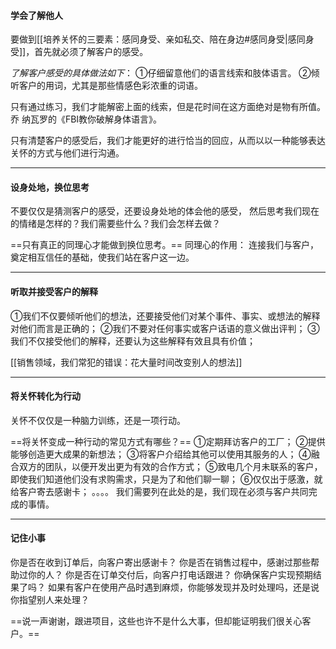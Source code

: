 #### 学会了解他人
要做到[[培养关怀的三要素：感同身受、亲如私交、陪在身边#感同身受|感同身受]]，首先就必须了解客户的感受。

*了解客户感受的具体做法如下*：
①仔细留意他们的语言线索和肢体语言。
②倾听客户的用词，尤其是那些情感色彩浓重的词语。

只有通过练习，我们才能解密上面的线索，但是花时间在这方面绝对是物有所值。
乔 纳瓦罗的《FBI教你破解身体语言》。

只有清楚客户的感受后，我们才能更好的进行恰当的回应，从而以以一种能够表达关怀的方式与他们进行沟通。

***

#### 设身处地，换位思考
不要仅仅是猜测客户的感受，还要设身处地的体会他的感受，
然后思考我们现在的情绪是怎样的？我们需要些什么？我们会怎样去做？

==只有真正的同理心才能做到换位思考。==
同理心的作用：
连接我们与客户，奠定相互信任的基础，使我们站在客户这一边。

***

#### 听取并接受客户的解释
①我们不仅要倾听他们的想法，还要接受他们对某个事件、事实、或想法的解释对他们而言是正确的；
②我们不要对任何事实或客户话语的意义做出评判；
③我们不仅接受他们的解释，还要认为这些解释有效且具有价值；

[[销售领域，我们常犯的错误：花大量时间改变别人的想法]]

***

#### 将关怀转化为行动
关怀不仅仅是一种脑力训练，还是一项行动。

==将关怀变成一种行动的常见方式有哪些？==
①定期拜访客户的工厂；
②提供能够创造更大成果的新想法；
③将客户介绍给其他可以使用其服务的人；
④融合双方的团队，以便开发出更为有效的合作方式；
⑤致电几个月未联系的客户，即使我们知道他们没有求购需求，只是为了和他们聊一聊；
⑥仅仅出于感激，就给客户寄去感谢卡；
。。。。
我们需要列在此处的是，我们现在必须与客户共同完成的事情。

****

#### 记住小事
你是否在收到订单后，向客户寄出感谢卡？
你是否在销售过程中，感谢过那些帮助过你的人？
你是否在订单交付后，向客户打电话跟进？
你确保客户实现预期结果了吗？
如果有客户在使用产品时遇到麻烦，你能够发现并及时处理吗，还是说你指望别人来处理？

==说一声谢谢，跟进项目，这些也许不是什么大事，但却能证明我们很关心客户。==
